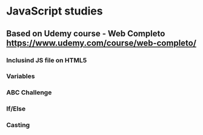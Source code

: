 # JavaScript studies  
## Based on Udemy course - Web Completo https://www.udemy.com/course/web-completo/

### Inclusind JS file on HTML5
### Variables
### ABC Challenge
### If/Else
### Casting